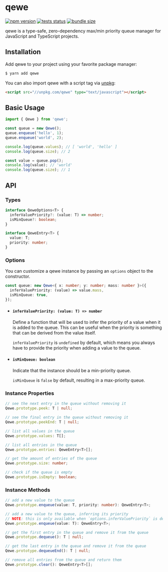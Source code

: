 # qewe

[![npm version](https://badge.fury.io/js/qewe.svg)](https://npmjs.com/package/qewe) [![tests status](https://github.com/jgmcelwain/qewe/actions/workflows/tests.yml/badge.svg)](https://github.com/jgmcelwain/qewe/actions/workflows/tests.yml) [![bundle size](https://img.shields.io/bundlephobia/min/qewe)](https://bundlephobia.com/package/qewe)

qewe is a type-safe, zero-dependency max/min priority queue manager for JavaScript and TypeScript projects.

## Installation

Add qewe to your project using your favorite package manager:

```bash
$ yarn add qewe
```

You can also import qewe with a script tag via [unpkg](https://unpkg.com):

```html
<script src="//unpkg.com/qewe" type="text/javascript"></script>
```

## Basic Usage

```ts
import { Qewe } from 'qewe';

const queue = new Qewe();
queue.enqueue('hello', 1);
queue.enqueue('world', 2);

console.log(queue.values); // [ 'world', 'hello' ]
console.log(queue.size); // 2

const value = queue.pop();
console.log(value); // 'world'
console.log(queue.size); // 1
```

## API

### Types

```ts
interface QeweOptions<T> {
  inferValuePriority?: (value: T) => number;
  isMinQueue?: boolean;
}

interface QeweEntry<T> {
  value: T;
  priority: number;
}
```

### Options

You can customize a qewe instance by passing an `options` object to the constructor.

```ts
const queue: new Qewe<{ x: number; y: number; mass: number }>({
  inferValuePriority: (value) => value.mass,
  isMinQueue: true,
});
```

- #### `inferValuePriority: (value: T) => number`

  Define a function that will be used to infer the priority of a value when it is added to the queue. This can be useful when the priority is something that can be derived from the value itself.

  `inferValuePriority` is `undefined` by default, which means you always have to provide the priority when adding a value to the queue.

- #### `isMinQueue: boolean`

  Indicate that the instance should be a min-priority queue.

  `isMinQueue` is `false` by default, resulting in a max-priority queue.

### Instance Properties

```ts
// see the next entry in the queue without removing it
Qewe.prototype.peek: T | null;

// see the final entry in the queue without removing it
Qewe.prototype.peekEnd: T | null;

// list all values in the queue
Qewe.prototype.values: T[];

// list all entries in the queue
Qewe.prototype.entries: QeweEntry<T>[];

// get the amount of entries of the queue
Qewe.prototype.size: number;

// check if the queue is empty
Qewe.prototype.isEmpty: boolean;
```

### Instance Methods

```ts
// add a new value to the queue
Qewe.prototype.enqueue(value: T, priority: number): QeweEntry<T>;

// add a new value to the queue, inferring its priority
// NOTE: this is only available when `options.inferValuePriority` is defined
Qewe.prototype.enqueue(value: T): QeweEntry<T>;

// get the first entry in the queue and remove it from the queue
Qewe.prototype.dequeue(): T | null;

// get the last entry in the queue and remove it from the queue
Qewe.prototype.dequeueEnd(): T | null;

// remove all entries from the queue and return them
Qewe.prototype.clear(): QeweEntry<T>[];
```
